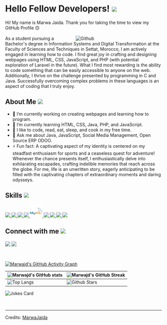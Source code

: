 <h1>Hello Fellow Developers! <img src="https://raw.githubusercontent.com/MartinHeinz/MartinHeinz/master/wave.gif" width="30px"></h1>
<p align="center">
</p>

<div size="20px"> Hi! My name is Marwa Jaida. Thank you for taking the time to view my GitHub Profile 😊
</div>
<br />
<img   width="55%" align="right" alt="Github" src="https://media.giphy.com/media/v1.Y2lkPTc5MGI3NjExa2UzaTBscGM4b25vMDlkYW91cThkcHdwODUwZmlzeTV6ZGg3Z3NibSZlcD12MV9pbnRlcm5hbF9naWZfYnlfaWQmY3Q9cw/RkX2zcpO79EAf82ESl/giphy.gif" />
As a student pursuing a Bachelor's degree in Information Systems and Digital Transformation at the Faculty of Sciences and Techniques in Settat, Morocco, I am actively engaged in learning how to code. I find great joy in crafting and designing webpages using HTML, CSS, JavaScript, and PHP (with potential exploration of Laravel in the future). What I find most rewarding is the ability to code something that can be easily accessible to anyone on the web. Additionally, I thrive on the challenge presented by programming in C and Java. Successfully overcoming complex problems in these languages is an aspect of coding that I truly enjoy.
<br />
<h2> About Me <img src = "https://media0.giphy.com/media/KDDpcKigbfFpnejZs6/giphy.gif?cid=ecf05e47oy6f4zjs8g1qoiystc56cu7r9tb8a1fe76e05oty&rid=giphy.gif" width = 100px></h2>


- 🔭 I’m currently working on creating webpages and learning how to program.<br />
- 🌱 I’m currently learning HTML, CSS, Java, PHP, and JavaScript.<br />
- 🤔 I like to code, read, eat, sleep, and cook in my free time.<br />
- 💬 Ask me about Java, JavaScript, Social Media Management, Open Source ERP ODOO.<br />
- ⚡ Fun fact: A captivating aspect of my identity is centered on my steadfast enthusiasm for sports and a ceaseless quest for adventure! Whenever the chance presents itself, I enthusiastically delve into exhilarating escapades, crafting indelible memories that reach across the globe. For me, life is an unwritten story, eagerly anticipating to be filled with the captivating chapters of extraordinary moments and daring odysseys.<br />

<h2>Skills <img src="https://media2.giphy.com/media/QssGEmpkyEOhBCb7e1/giphy.gif?cid=ecf05e47a0n3gi1bfqntqmob8g9aid1oyj2wr3ds3mg700bl&rid=giphy.gif" width="32px"></h2>

<a href="https://github.com/Marwajd?tab=repositories&q=&type=&language=bootstrap&sort="> <img width="32px" src="https://raw.githubusercontent.com/rahulbanerjee26/githubAboutMeGenerator/main/icons/bootstrap.svg"> </a>
<a href="https://github.com/Marwajd?tab=repositories&q=&type=&language=laravel&sort="> <img width="32px" src="https://raw.githubusercontent.com/rahulbanerjee26/githubAboutMeGenerator/main/icons/laravel.svg"> </a>
<a href="https://github.com/Marwajd?tab=repositories&q=&type=&language=javascript&sort="> <img width="32px" src="https://raw.githubusercontent.com/rahulbanerjee26/githubAboutMeGenerator/main/icons/javascript.svg"> </a>
<a href="https://github.com/Marwajd?tab=repositories&q=&type=&language=c&sort="> <img width="32px" src="https://raw.githubusercontent.com/rahulbanerjee26/githubAboutMeGenerator/main/icons/c.svg"> </a>
<a href="https://www.mysql.com/" target="_blank" rel="noreferrer"> <img src="https://raw.githubusercontent.com/devicons/devicon/master/icons/mysql/mysql-original-wordmark.svg" alt="mysql" width="40" height="40"/> </a>
<a href="https://github.com/Marwajd?tab=repositories&q=&type=&language=css&sort="> <img width="32px" src="https://raw.githubusercontent.com/rahulbanerjee26/githubAboutMeGenerator/main/icons/css.svg"> </a>
<a href="https://github.com/Marwajd?tab=repositories&q=&type=&language=html&sort="> <img width="32px" src="https://raw.githubusercontent.com/rahulbanerjee26/githubAboutMeGenerator/main/icons/html.svg"> </a>
<a href="https://github.com/Marwajd?tab=repositories&q=&type=&language=php&sort="> <img width="32px" src="https://raw.githubusercontent.com/rahulbanerjee26/githubAboutMeGenerator/main/icons/php.svg"> </a>
<a href="https://github.com/Marwajd?tab=repositories&q=&type=&language=java&sort="> <img width="32px" src="https://raw.githubusercontent.com/rahulbanerjee26/githubAboutMeGenerator/main/icons/java.svg"> </a>

<h2>Connect with me <img src="https://raw.githubusercontent.com/ShahriarShafin/ShahriarShafin/main/Assets/handshake.gif" width="100px"></h2>
<a href='https://www.linkedin.com/in/marwa-jaida-832206292?utm_source=share&utm_campaign=share_via&utm_content=profile&utm_medium=android_app'> <img width='32px' align='center' src="https://raw.githubusercontent.com/rahulbanerjee26/githubAboutMeGenerator/main/icons/linked-in-alt.svg"/></a> 
<a href='https://www.github.com/Marwajd'> <img width='32px' align='center' src="https://raw.githubusercontent.com/rahulbanerjee26/githubAboutMeGenerator/main/icons/github.svg"/></a>
  
<br>
<br>
<br>

[![Marwajd's GitHub Activity Graph](https://activity-graph.herokuapp.com/graph?username=Marwajd&theme=tokyonight)](https://git.io/praveenscience)

| ![Marwajd's GitHub stats](https://github-readme-stats.vercel.app/api?username=Marwajd&show_icons=true&theme=tokyonight) | ![Marwajd's GitHub Streak](https://github-readme-streak-stats.herokuapp.com/?user=Marwajd&theme=tokyonight) |
| --- | --- |
| ![Top Langs](https://github-readme-stats.vercel.app/api/top-langs/?username=Marwajd&theme=tokyonight) | ![Github Stars](https://github-readme-stats.vercel.app/api?username=Marwajd&show_icons=true&locale=en&count_private=true&hide_rank=true&custom_title=My%20GitHub%20Stats&disable_animations=true&theme=tokyonight) |

![Jokes Card](https://readme-jokes.vercel.app/api?theme=tokyonight)

<br>

-----

Credits: [MarwaJaida](https://github.com/Marwajd)




